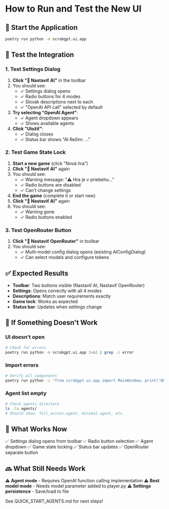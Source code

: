 # How to Run and Test the New UI

## 🚀 Start the Application

```bash
poetry run python -m scrabgpt.ui.app
```

## 🧪 Test the Integration

### 1. Test Settings Dialog

1. **Click "🤖 Nastaviť AI"** in the toolbar
2. You should see:
   - ✓ Settings dialog opens
   - ✓ Radio buttons for 4 modes
   - ✓ Slovak descriptions next to each
   - ✓ "OpenAI API call" selected by default
3. **Try selecting "OpenAI Agent"**:
   - ✓ Agent dropdown appears
   - ✓ Shows available agents
4. **Click "Uložiť"**:
   - ✓ Dialog closes
   - ✓ Status bar shows "AI Režim: ..."

### 2. Test Game State Lock

1. **Start a new game** (click "Nová hra")
2. **Click "🤖 Nastaviť AI"** again
3. You should see:
   - ✓ Warning message: "⚠️ Hra je v priebehu..."
   - ✓ Radio buttons are disabled
   - ✓ Can't change settings
4. **End the game** (complete it or start new)
5. **Click "🤖 Nastaviť AI"** again
6. You should see:
   - ✓ Warning gone
   - ✓ Radio buttons enabled

### 3. Test OpenRouter Button

1. **Click "🏁 Nastaviť OpenRouter"** in toolbar
2. You should see:
   - ✓ Multi-model config dialog opens (existing AIConfigDialog)
   - ✓ Can select models and configure tokens

## ✅ Expected Results

- **Toolbar**: Two buttons visible (Nastaviť AI, Nastaviť OpenRouter)
- **Settings**: Opens correctly with all 4 modes
- **Descriptions**: Match user requirements exactly
- **Game lock**: Works as expected
- **Status bar**: Updates when settings change

## 🐛 If Something Doesn't Work

### UI doesn't open
```bash
# Check for errors
poetry run python -m scrabgpt.ui.app 2>&1 | grep -i error
```

### Import errors
```bash
# Verify all components
poetry run python -c "from scrabgpt.ui.app import MainWindow; print('OK')"
```

### Agent list empty
```bash
# Check agents directory
ls -la agents/
# Should show: full_access.agent, minimal.agent, etc.
```

## 📝 What Works Now

✅ Settings dialog opens from toolbar
✅ Radio button selection
✅ Agent dropdown
✅ Game state locking
✅ Status bar updates
✅ OpenRouter separate button

## 🔜 What Still Needs Work

⚠️ **Agent mode** - Requires OpenAI function calling implementation
⚠️ **Best model mode** - Needs model parameter added to player.py
⚠️ **Settings persistence** - Save/load to file

See QUICK_START_AGENTS.md for next steps!
